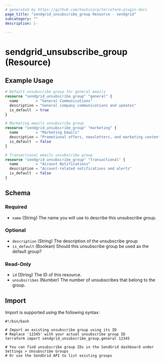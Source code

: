 ```yaml
---
# generated by https://github.com/hashicorp/terraform-plugin-docs
page_title: "sendgrid_unsubscribe_group Resource - sendgrid"
subcategory: ""
description: |-
  
---
```


# sendgrid_unsubscribe_group (Resource)



## Example Usage

```terraform
# Default unsubscribe group for general emails
resource "sendgrid_unsubscribe_group" "general" {
  name        = "General Communications"
  description = "General company communications and updates"
  is_default  = true
}

# Marketing emails unsubscribe group
resource "sendgrid_unsubscribe_group" "marketing" {
  name        = "Marketing Emails"
  description = "Promotional offers, newsletters, and marketing content"
  is_default  = false
}

# Transactional emails unsubscribe group
resource "sendgrid_unsubscribe_group" "transactional" {
  name        = "Account Notifications"
  description = "Account-related notifications and alerts"
  is_default  = false
}
```

<!-- schema generated by tfplugindocs -->
## Schema

### Required

- `name` (String) The name you will use to describe this unsubscribe group.

### Optional

- `description` (String) The description of the unsubscribe group
- `is_default` (Boolean) Should this unsubscribe group be used as the default group?

### Read-Only

- `id` (String) The ID of this resource.
- `unsubscribes` (Number) The number of unsubscribes that belong to the group.

## Import

Import is supported using the following syntax:

```shell
#!/bin/bash

# Import an existing unsubscribe group using its ID
# Replace '12345' with your actual unsubscribe group ID
terraform import sendgrid_unsubscribe_group.general 12345

# You can find unsubscribe group IDs in the SendGrid dashboard under Settings > Unsubscribe Groups
# Or use the SendGrid API to list existing groups
```

